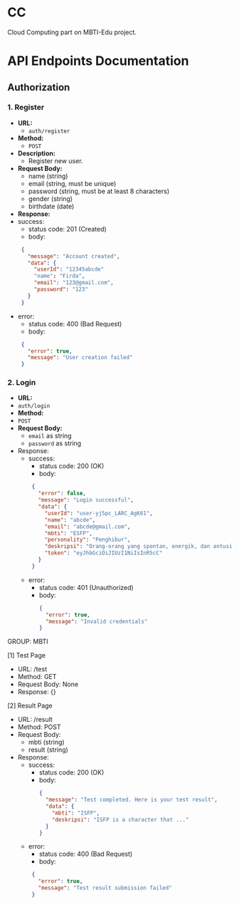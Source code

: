 # CC
Cloud Computing part on MBTI-Edu project.

# API Endpoints Documentation

## Authorization

### 1. Register
- **URL:** 
  - `auth/register`
- **Method:** 
  - `POST`
- **Description:** 
  - Register new user.
- **Request Body:**
  - name (string)
  - email (string, must be unique)
  - password (string, must be at least 8 characters)
  - gender (string)
  - birthdate (date)
 - **Response:**
  - success:
    - status code: 201 (Created)
    - body:
     ```JSON
      {
        "message": "Account created",
        "data": {
          "userId": "12345abcde"
          "name": "Firda",
          "email": "123@gmail.com",
          "password": "123"
        }
      }
      ```
  - error:
    - status code: 400 (Bad Request)
    - body:
     ```JSON
      {
        "error": true,
        "message": "User creation failed"
      }
     ```
 ### 2. Login
- **URL:**
- `auth/login`
- **Method:**
- `POST`
- **Request Body:**
  - `email` as string
  - `password` as string
- Response:
  - success:
    - status code: 200 (OK)
    - body:
     ```JSON
      {
        "error": false,
        "message": "Login successful",
        "data": {
          "userId": "user-yj5pc_LARC_AgK61",
          "name": "abcde",
          "email": "abcde@gmail.com",
          "mbti": "ESFP",
          "personality": "Penghibur",
          "deskripsi": "Orang-orang yang spontan, energik, dan antusias - hidup ...",
          "token": "eyJhbGciOiJIUzI1NiIsInR5cC"
        }
      }
      ```
  - error:
    - status code: 401 (Unauthorized)
    - body:
      ```JSON
      {
        "error": true,
        "message": "Invalid credentials"
      }
      ```

GROUP: MBTI

[1] Test Page
- URL: /test
- Method: GET
- Request Body: None
- Response: {}

[2] Result Page
- URL: /result
- Method: POST
- Request Body:
  - mbti (string)
  - result (string)
- Response:
  - success:
    - status code: 200 (OK)
    - body:
      ```JSON
      {
        "message": "Test completed. Here is your test result",
        "data": {
          "mbti": "ISFP",
          "deskripsi": "ISFP is a character that ..."
        }
      }
      ```
  - error:
    - status code: 400 (Bad Request)
    - body:
     ```JSON
      {
        "error": true,
        "message": "Test result submission failed"
      }
      ```
